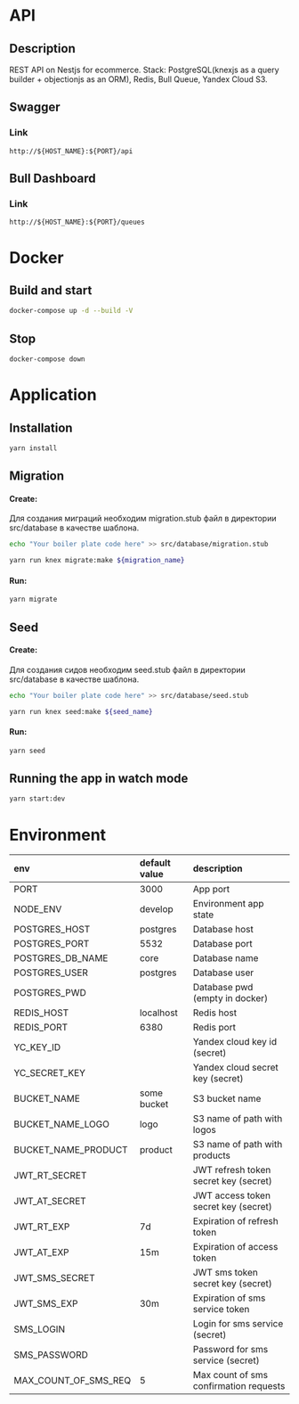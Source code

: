# API

## Description
REST API on Nestjs for ecommerce. Stack: PostgreSQL(knexjs as a query builder + objectionjs as an ORM), Redis, Bull Queue, Yandex Cloud S3.

## Swagger

### Link 
`http://${HOST_NAME}:${PORT}/api`

## Bull Dashboard

### Link
`http://${HOST_NAME}:${PORT}/queues`

# Docker

## Build and start


```bash
docker-compose up -d --build -V
```

## Stop
```bash
docker-compose down
```

# Application

## Installation
```bash
yarn install
```
## Migration
#### Create: 
Для создания миграций необходим migration.stub файл в директории src/database в качестве шаблона.
```bash
echo "Your boiler plate code here" >> src/database/migration.stub
```
```bash
yarn run knex migrate:make ${migration_name}
```

#### Run:
```bash
yarn migrate
```

## Seed
#### Create:
Для создания сидов необходим seed.stub файл в директории src/database в качестве шаблона.
```bash
echo "Your boiler plate code here" >> src/database/seed.stub
```
```bash
yarn run knex seed:make ${seed_name}
```

#### Run:
```bash
yarn seed
```

## Running the app in watch mode
```bash
yarn start:dev
```



# Environment

| env                  | default value | description                            |
|:---------------------|:--------------|:---------------------------------------|
| PORT                 | 3000          | App port                               |
| NODE_ENV             | develop       | Environment app state                  |
| POSTGRES_HOST        | postgres      | Database host                          |
| POSTGRES_PORT        | 5532          | Database port                          |
| POSTGRES_DB_NAME     | core          | Database name                          |
| POSTGRES_USER        | postgres      | Database user                          |
| POSTGRES_PWD         |               | Database pwd (empty in docker)         |
| REDIS_HOST           | localhost     | Redis host                             |
| REDIS_PORT           | 6380          | Redis port                             |
| YC_KEY_ID            |               | Yandex cloud key id (secret)           |
| YC_SECRET_KEY        |               | Yandex cloud secret key (secret)       |
| BUCKET_NAME          | some bucket   | S3 bucket name                         |
| BUCKET_NAME_LOGO     | logo          | S3 name of path with logos             |
| BUCKET_NAME_PRODUCT  | product       | S3 name of path with products          |
| JWT_RT_SECRET        |               | JWT refresh token secret key (secret)  |
| JWT_AT_SECRET        |               | JWT access token secret key (secret)   |
| JWT_RT_EXP           | 7d            | Expiration of refresh token            |
| JWT_AT_EXP           | 15m           | Expiration of access token             |
| JWT_SMS_SECRET       |               | JWT sms token secret key (secret)      |
| JWT_SMS_EXP          | 30m           | Expiration of sms service token        |
| SMS_LOGIN            |               | Login for sms service (secret)         |
| SMS_PASSWORD         |               | Password for sms service (secret)      |
| MAX_COUNT_OF_SMS_REQ | 5             | Max count of sms confirmation requests |
